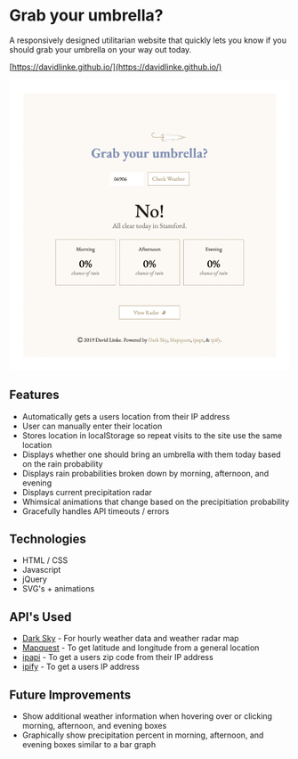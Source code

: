 # Grab your umbrella?

A responsively designed utilitarian website that quickly lets you know if you should grab your umbrella on your way out today.

[https://davidlinke.github.io/](https://davidlinke.github.io/)

![screenshot of page](https://github.com/davidlinke/davidlinke.github.io/blob/master/images/home.png 'Screenshot of page')

## Features

- Automatically gets a users location from their IP address
- User can manually enter their location
- Stores location in localStorage so repeat visits to the site use the same location
- Displays whether one should bring an umbrella with them today based on the rain probability
- Displays rain probabilities broken down by morning, afternoon, and evening
- Displays current precipitation radar
- Whimsical animations that change based on the precipitiation probability
- Gracefully handles API timeouts / errors

## Technologies

- HTML / CSS
- Javascript
- jQuery
- SVG's + animations

## API's Used

- [Dark Sky](https://darksky.net/) - For hourly weather data and weather radar map
- [Mapquest](https://www.mapquest.com/) - To get latitude and longitude from a general location
- [ipapi](https://ipapi.com/) - To get a users zip code from their IP address
- [ipify](https://www.ipify.org/) - To get a users IP address

## Future Improvements

- Show additional weather information when hovering over or clicking morning, afternoon, and evening boxes
- Graphically show precipitation percent in morning, afternoon, and evening boxes similar to a bar graph
